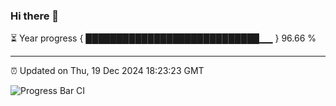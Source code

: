 ### Hi there 👋

⏳ Year progress { ████████████████████████████▁▁ } 96.66 %

---

⏰ Updated on Thu, 19 Dec 2024 18:23:23 GMT

![Progress Bar CI](https://github.com/liununu/liununu/workflows/Progress%20Bar%20CI/badge.svg)
